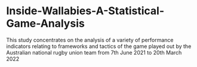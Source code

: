 # Inside-Wallabies-A-Statistical-Game-Analysis
This study concentrates on the analysis of a variety of performance indicators relating to frameworks and tactics of the game played out by the Australian national rugby union team from 7th June 2021 to 20th March 2022
